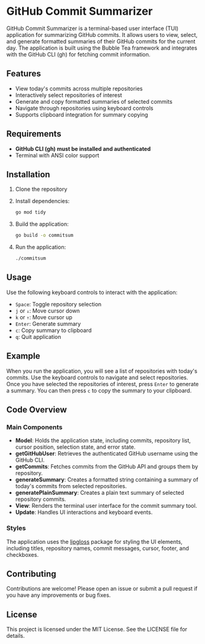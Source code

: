 # GitHub Commit Summarizer

GitHub Commit Summarizer is a terminal-based user interface (TUI) application for summarizing GitHub commits. It allows users to view, select, and generate formatted summaries of their GitHub commits for the current day. The application is built using the Bubble Tea framework and integrates with the GitHub CLI (gh) for fetching commit information.

## Features

- View today's commits across multiple repositories
- Interactively select repositories of interest
- Generate and copy formatted summaries of selected commits
- Navigate through repositories using keyboard controls
- Supports clipboard integration for summary copying

## Requirements

- **GitHub CLI (gh) must be installed and authenticated**
- Terminal with ANSI color support

## Installation

1. Clone the repository

2. Install dependencies:

   ```sh
   go mod tidy
   ```

3. Build the application:

   ```sh
   go build -o commitsum
   ```

4. Run the application:
   ```sh
   ./commitsum
   ```

## Usage

Use the following keyboard controls to interact with the application:

- `Space`: Toggle repository selection
- `j` or `↓`: Move cursor down
- `k` or `↑`: Move cursor up
- `Enter`: Generate summary
- `c`: Copy summary to clipboard
- `q`: Quit application

## Example

When you run the application, you will see a list of repositories with today's commits. Use the keyboard controls to navigate and select repositories. Once you have selected the repositories of interest, press `Enter` to generate a summary. You can then press `c` to copy the summary to your clipboard.

## Code Overview

### Main Components

- **Model**: Holds the application state, including commits, repository list, cursor position, selection state, and error state.
- **getGitHubUser**: Retrieves the authenticated GitHub username using the GitHub CLI.
- **getCommits**: Fetches commits from the GitHub API and groups them by repository.
- **generateSummary**: Creates a formatted string containing a summary of today's commits from selected repositories.
- **generatePlainSummary**: Creates a plain text summary of selected repository commits.
- **View**: Renders the terminal user interface for the commit summary tool.
- **Update**: Handles UI interactions and keyboard events.

### Styles

The application uses the [lipgloss](http://_vscodecontentref_/0) package for styling the UI elements, including titles, repository names, commit messages, cursor, footer, and checkboxes.

## Contributing

Contributions are welcome! Please open an issue or submit a pull request if you have any improvements or bug fixes.

## License

This project is licensed under the MIT License. See the LICENSE file for details.
